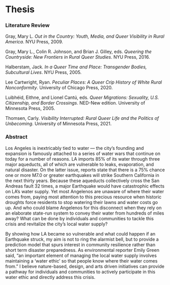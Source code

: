 # Thesis
### Literature Review

Gray, Mary L. _Out in the Country: Youth, Media, and Queer Visibility in Rural America_. NYU Press, 2009.

Gray, Mary L., Colin R. Johnson, and Brian J. Gilley, eds. _Queering the Countryside: New Frontiers in Rural Queer Studies_. NYU Press, 2016.

Halberstam, Jack. _In a Queer Time and Place: Transgender Bodies, Subcultural Lives_. NYU Press, 2005.

Lee Cartwright, Ryan. _Peculiar Places: A Queer Crip History of White Rural Nonconformity_. University of Chicago Press, 2020.

Luibhéid, Eithne, and Lionel Cantú, eds. _Queer Migrations: Sexuality, U.S. Citizenship, and Border Crossings_. NED-New edition. University of Minnesota Press, 2005.

Thomsen, Carly. _Visibility Interrupted: Rural Queer Life and the Politics of Unbecoming_. University of Minnesota Press, 2021.

### Abstract

Los Angeles is inextricably tied to water — the city’s founding and expansion is famously attached to a series of water wars that continue on today for a number of reasons. LA imports 85% of its water through three major aqueducts, all of which are vulnerable to leaks, evaporation, and natural disaster. On the latter issue, reports state that there is a 75% chance one or more M7.0 or greater earthquakes will strike Southern California in the next thirty years. Because these aqueducts collectively cross the San Andreas fault 32 times, a major Earthquake would have catastrophic effects on LA’s water supply. Yet most Angelenos are unaware of where their water comes from, paying most attention to this precious resource when historic droughts force residents to stop watering their lawns and water costs go up. And who could blame Angelenos for this disconnect when they rely on an elaborate state-run system to convey their water from hundreds of miles away? What can be done by individuals and communities to tackle this crisis and revitalize the city’s local water supply? 

By showing how LA became so vulnerable and what could happen if an Earthquake struck, my aim is not to ring the alarmist bell, but to provide a prediction model that spurs interest in community resilience rather than short term disaster preparedness. As environmental reporter Emily Green said, “an important element of managing the local water supply involves maintaining a ‘water ethic’ so that people know where their water comes from.” I believe nature-based, design, and arts driven initiatives can provide a pathway for individuals and communities to actively participate in this water ethic and directly address this crisis.
